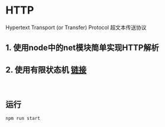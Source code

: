 # HTTP
Hypertext Transport (or Transfer) Protocol 超文本传送协议
<br/>
## 1. 使用node中的net模块简单实现HTTP解析
## 2. 使用有限状态机 [链接](http://www.ruanyifeng.com/blog/2013/09/finite-state_machine_for_javascript.html)
<br/>


## 运行

```
npm run start
```